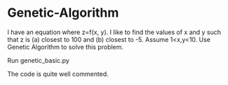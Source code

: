 # Genetic-Algorithm
I have an equation where z=f(x, y). 
I like to find the values of x and y such that z is (a) closest to 100 and (b) closest to -5. 
Assume 1<x,y<10. Use Genetic Algorithm to solve this problem. 

Run genetic_basic.py

The code is quite well commented. 

